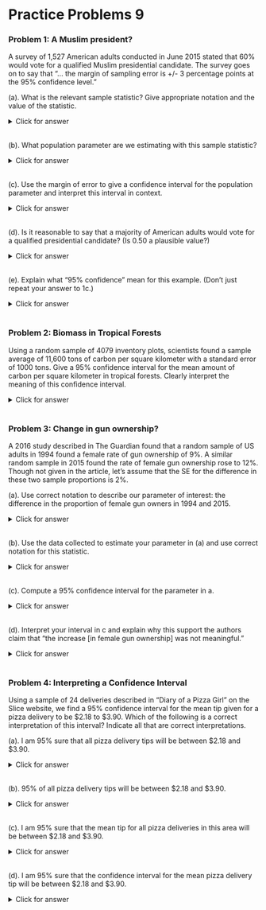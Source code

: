 # Practice Problems 9

### Problem 1: A Muslim president?

A survey of 1,527 American adults conducted in June 2015 stated that 60% would vote for a qualified Muslim presidential candidate.  The survey goes on to say that “… the margin of sampling error is +/- 3 percentage points at the 95% confidence level.”

(a). What is the relevant sample statistic?  Give appropriate notation and the value of the statistic.
<details><summary><red>Click for answer</red></summary>
*Answer:*  $\hat{p} = 0.60$
</details><br>

(b).  What population parameter are we estimating with this sample statistic?  
<details><summary><red>Click for answer</red></summary>
*Answer:* p = the proportion of all American adults who vote for a qualified Muslim candidate
</details><br>

(c).  Use the margin of error to give a confidence interval for the population parameter and interpret this interval in context. 
<details><summary><red>Click for answer</red></summary>
*Answer:* $0.60 \pm .03$ gives an interval from 0.57 to 0.63
I am 95% confident that the proportion of American adults who would vote for a Muslim presidential candidate is between 57% and 63%.
</details><br>

(d). Is it reasonable to say that a majority of American adults would vote for a qualified presidential candidate? (Is 0.50 a plausible value?)
<details><summary><red>Click for answer</red></summary>
*Answer:* The proportion of all Americans who would vote for a Muslim presidential candidate is likely between 57% and 63%, so we could say that majority (>50%) would vote for a Muslim candidate.
</details><br>

(e).  Explain what “95% confidence” mean for this example. (Don’t just repeat your answer to 1c.)
<details><summary><red>Click for answer</red></summary>
*Answer:* About 95% of all samples of 1527 American adults will give us a sample proportion who would vote for a Muslim presidential candidate that is within 3% of the population proportion who would vote for a Muslim presidential candidate. 
</details><br>

### Problem 2: Biomass in Tropical Forests

Using a random sample of 4079 inventory plots, scientists found a sample average of 11,600 tons of carbon per square kilometer with a standard error of 1000 tons. Give a 95% confidence interval for the mean amount of carbon per square kilometer in tropical forests.  Clearly interpret the meaning of this confidence interval. 

<details><summary><red>Click for answer</red></summary>
*Answer:* $11,600 \pm 2(1000)$ gives an interval from 9,600 to 13,600. We are 95% sure that the mean amount of carbon per square kilometer in all tropical forests is between 9,600 and 13,600 tons.
</details><br>

### Problem 3: Change in gun ownership?

A 2016 study described in The Guardian found that a random sample of US adults in 1994 found a female rate of gun ownership of 9%. A similar random sample in 2015 found the rate of female gun ownership rose to 12%. Though not given in the article, let’s assume that the SE for the difference in these two sample proportions is 2%. 

 (a). Use correct notation to describe our parameter of interest: the difference in the proportion of female gun owners in 1994 and 2015.
<details><summary><red>Click for answer</red></summary>
*Answer:* $\hat{p}_{1994} - \hat{p}_{2015}$ 
</details><br>

 (b). Use the data collected to estimate your parameter in (a) and use correct notation for this statistic.
<details><summary><red>Click for answer</red></summary>
*Answer:* $\hat{p}_{1994} - \hat{p}_{2015}$ = 0.09 - 0.12 = -0.03
</details><br>

 (c).  Compute a 95% confidence interval for the parameter in a.
<details><summary><red>Click for answer</red></summary>
*Answer:* $(0.09 - 0.12) \pm (.02) = -0.03 \pm 0.04 = -0.07 \text{ to } 0.01, or -7\% \text{ to } 1\%$
</details><br>

 (d). Interpret your interval in c and explain why this support the authors claim that “the increase [in female gun ownership] was not meaningful.”
<details><summary><red>Click for answer</red></summary>
*Answer:* We are 95% confident that the female gun owner rate in 1994 could be 7 percentage point lower to 1 percentage point higher than the rate in 2015. We can say that the observed increase from 1994 to 2015 of 3% is not “statistically significant” because it is within the margin of error (4%) for this study.
</details><br>

### Problem 4: Interpreting a Confidence Interval

Using a sample of 24 deliveries described in “Diary of a Pizza Girl” on the Slice website, we find a 95% confidence interval for the mean tip given for a pizza delivery to be $2.18 to $3.90.  Which of the following is a correct interpretation of this interval?  Indicate all that are correct interpretations. 

 (a).  I am 95% sure that all pizza delivery tips will be between  $2.18 and $3.90.
<details><summary><red>Click for answer</red></summary>
*Answer:* Incorrect.  The interval is about the mean, not individual tips..
</details><br>

 (b). 95% of all pizza delivery tips will be between  $2.18 and $3.90.
<details><summary><red>Click for answer</red></summary>
*Answer:* I am 95% sure that the mean  pizza delivery tip for this sample will be between  $2.18 and $3.90.
</details><br>

 (c). I am 95% sure that the mean tip for all pizza deliveries in this area will be between  $2.18 and $3.90.
<details><summary><red>Click for answer</red></summary>
*Answer:*  Correct!
</details><br>

 (d). I am 95% sure that the confidence interval for the mean pizza delivery tip will be between  $2.18 and $3.90. 
<details><summary><red>Click for answer</red></summary>
*Answer:* Incorrect.  The confidence is in where the population mean is, not where the interval itself is.
</details><br>
